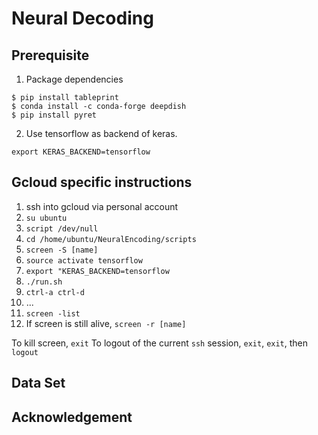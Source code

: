 # Neural Decoding

## Prerequisite

1. Package dependencies
```
$ pip install tableprint
$ conda install -c conda-forge deepdish
$ pip install pyret
```

2. Use tensorflow as backend of keras.
```
export KERAS_BACKEND=tensorflow
```

## Gcloud specific instructions

1. ssh into gcloud via personal account
2. `su ubuntu`
3. `script /dev/null`
4. `cd /home/ubuntu/NeuralEncoding/scripts`
5. `screen -S [name]`
6. `source activate tensorflow`
7. `export "KERAS_BACKEND=tensorflow`
8. `./run.sh`
9. `ctrl-a ctrl-d`
10. ...
11. `screen -list`
12. If screen is still alive, `screen -r [name]`

To kill screen, `exit`
To logout of the current `ssh` session, `exit`, `exit`, then `logout`

## Data Set

## Acknowledgement
